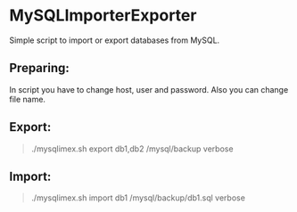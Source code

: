 # MySQLImporterExporter
Simple script to import or export databases from MySQL.

Preparing:
-------
In script you have to change host, user and password. Also you can change file name.



Export:
-------

> ./mysqlimex.sh export db1,db2 /mysql/backup verbose

Import:
-------

> ./mysqlimex.sh import db1 /mysql/backup/db1.sql verbose
